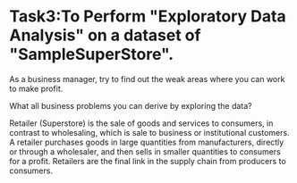 
# Task3:To Perform "Exploratory Data Analysis" on a dataset of "SampleSuperStore".

As a business manager, try to find out the weak areas where you can work to make profit.

What all business problems you can derive by exploring the data?

Retailer (Superstore) is the sale of goods and services to consumers, in contrast to wholesaling, which is sale to business or institutional customers. A retailer purchases goods in large quantities from manufacturers, directly or through a wholesaler, and then sells in smaller quantities to consumers for a profit. Retailers are the final link in the supply chain from producers to consumers. 
